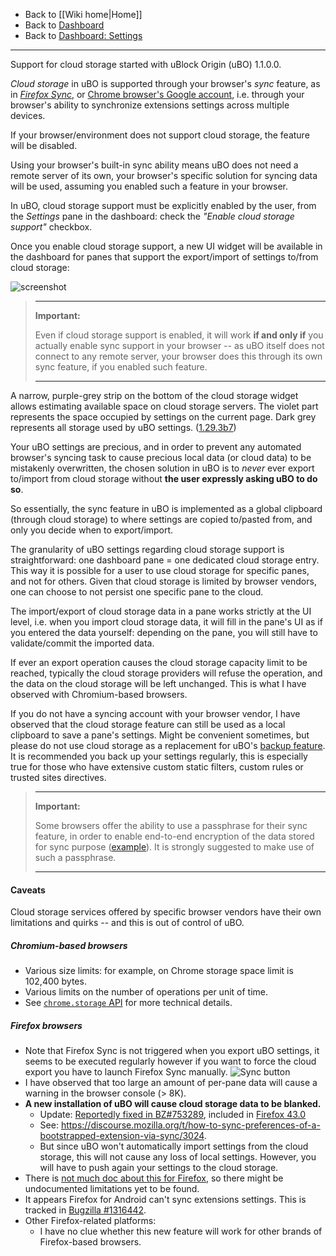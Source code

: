 - Back to [[Wiki home|Home]]
- Back to [Dashboard](./Dashboard)
- Back to [Dashboard: Settings](./Dashboard:-Settings)

***

Support for cloud storage started with uBlock Origin (uBO) 1.1.0.0.

_Cloud storage_ in uBO is supported through your browser's _sync_ feature, as in [_Firefox Sync_](https://support.mozilla.org/en-US/kb/how-do-i-set-sync-my-computer), or [Chrome browser's Google account](https://support.google.com/chrome/answer/165139), i.e. through your browser's ability to synchronize extensions settings across multiple devices.

If your browser/environment does not support cloud storage, the feature will be disabled.

Using your browser's built-in sync ability means uBO does not need a remote server of its own, your browser's specific solution for syncing data will be used, assuming you enabled such a feature in your browser.

In uBO, cloud storage support must be explicitly enabled by the user, from the _Settings_ pane in the dashboard: check the _"Enable cloud storage support"_ checkbox.

Once you enable cloud storage support, a new UI widget will be available in the dashboard for panes that support the export/import of settings to/from cloud storage:

![screenshot](https://user-images.githubusercontent.com/95879668/173246418-e8101bc9-1ae9-41e5-b99e-1b2b885b1b9f.png)

> ***
> **Important:**
>
> Even if cloud storage support is enabled, it will work **if and only if** you actually enable sync support in your browser -- as uBO itself does not connect to any remote server, your browser does this through its own sync feature, if you enabled such feature.
> ***

A narrow, purple-grey strip on the bottom of the cloud storage widget allows estimating available space on cloud storage servers. The violet part represents the space occupied by settings on the current page. Dark grey represents all storage used by uBO settings. ([1.29.3b7](https://github.com/gorhill/uBlock/commit/2afcc13ca6c09175b33ff74494eba7113ceb3df1))

Your uBO settings are precious, and in order to prevent any automated browser's syncing task to cause precious local data (or cloud data) to be mistakenly overwritten, the chosen solution in uBO is to _never_ ever export to/import from cloud storage without **the user expressly asking uBO to do so**.

So essentially, the sync feature in uBO is implemented as a global clipboard (through cloud storage) to where settings are copied to/pasted from, and only you decide when to export/import.

The granularity of uBO settings regarding cloud storage support is straightforward: one dashboard pane = one dedicated cloud storage entry. This way it is possible for a user to use cloud storage for specific panes, and not for others. Given that cloud storage is limited by browser vendors, one can choose to not persist one specific pane to the cloud.

The import/export of cloud storage data in a pane works strictly at the UI level, i.e. when you import cloud storage data, it will fill in the pane's UI as if you entered the data yourself: depending on the pane, you will still have to validate/commit the imported data.

If ever an export operation causes the cloud storage capacity limit to be reached, typically the cloud storage providers will refuse the operation, and the data on the cloud storage will be left unchanged. This is what I have observed with Chromium-based browsers.

If you do not have a syncing account with your browser vendor, I have observed that the cloud storage feature can still be used as a local clipboard to save a pane's settings. Might be convenient sometimes, but please do not use cloud storage as a replacement for uBO's [backup feature](./Dashboard:-Settings#backuprestore-section). It is recommended you back up your settings regularly, this is especially true for those who have extensive custom static filters, custom rules or trusted sites directives.

> ***
> **Important:**
>
> Some browsers offer the ability to use a passphrase for their sync feature, in order to enable end-to-end encryption of the data stored for sync purpose ([example](https://support.google.com/chrome/answer/165139)). It is strongly suggested to make use of such a passphrase.
> ***

#### Caveats

Cloud storage services offered by specific browser vendors have their own limitations and quirks -- and this is out of control of uBO.

##### Chromium-based browsers

- Various size limits: for example, on Chrome storage space limit is 102,400 bytes.
- Various limits on the number of operations per unit of time.
- See [`chrome.storage` API](https://developer.chrome.com/docs/extensions/reference/storage/#property-sync) for more technical details.

##### Firefox browsers

- Note that Firefox Sync is not triggered when you export uBO settings, it seems to be executed regularly however if you want to force the cloud export you have to launch Firefox Sync manually.
![Sync button](https://user-images.githubusercontent.com/886325/41821498-e081fe7e-77e1-11e8-81de-03a09d826cb9.png)
- I have observed that too large an amount of per-pane data will cause a warning in the browser console (> 8K).
- **A new installation of uBO will cause cloud storage data to be blanked.**
    - Update: [Reportedly fixed in BZ#753289](https://bugzilla.mozilla.org/show_bug.cgi?id=753289), included in [Firefox 43.0](https://bugzilla.mozilla.org/buglist.cgi?j_top=OR&f1=target_milestone&o3=equals&v3=Firefox%2043&o1=equals&resolution=FIXED&o2=anyexact&query_format=advanced&f3=target_milestone&f2=cf_status_firefox43&bug_status=RESOLVED&bug_status=VERIFIED&bug_status=CLOSED&v1=mozilla43&v2=fixed%2Cverified&limit=0)
    - See: <https://discourse.mozilla.org/t/how-to-sync-preferences-of-a-bootstrapped-extension-via-sync/3024>.
    - But since uBO won't automatically import settings from the cloud storage, this will not cause any loss of local settings. However, you will have to push again your settings to the cloud storage.
- There is [not much doc about this for Firefox](https://support.mozilla.org/en-US/products/firefox/sync-and-save), so there might be undocumented limitations yet to be found.
- It appears Firefox for Android can't sync extensions settings. This is tracked in [Bugzilla #1316442](https://bugzilla.mozilla.org/show_bug.cgi?id=1316442).
- Other Firefox-related platforms:
    - I have no clue whether this new feature will work for other brands of Firefox-based browsers.